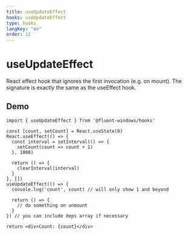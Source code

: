 ```yaml
---
title: useUpdateEffect
hooks: useUpdateEffect
type: hooks
langKey: "en"
order: 12
---
```


# useUpdateEffect

<p class="description">React effect hook that ignores the first invocation (e.g. on mount). The signature is exactly the same as the useEffect hook.</p>

## Demo

```tsx
import { useUpdateEffect } from '@fluent-windows/hooks'

const [count, setCount] = React.useState(0)
React.useEffect(() => {
  const interval = setInterval(() => {
    setCount(count => count + 1)
  }, 1000)

  return () => {
    clearInterval(interval)
  }
}, [])
useUpdateEffect(() => {
  console.log('count', count) // will only show 1 and beyond

  return () => {
    // do something on unmount
  }
}) // you can include deps array if necessary

return <div>Count: {count}</div>
```
